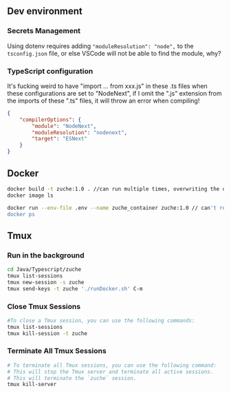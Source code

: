 ## Dev environment

### Secrets Management

Using dotenv requires adding `"moduleResolution": "node",` to the `tsconfig.json` file, or else VSCode will not be able to find the module, why?

### TypeScript configuration

It's fucking weird to have "import ... from xxx.js" in these .ts files when these configurations
are set to "NodeNext", if I omit the ".js" extension from the imports of these ".ts" files, it will throw an error when compiling!

```json
{
    "compilerOptions": {
        "module": "NodeNext",
        "moduleResolution": "nodenext",
        "target": "ESNext"
    }
}
```

## Docker

```zsh
docker build -t zuche:1.0 . //can run multiple times, overwriting the old image, 1.0 is the tag
docker image ls
```

```zsh
docker run --env-file .env --name zuche_container zuche:1.0 // can't run multiple times,use `runDocker.sh`
docker ps
```

## Tmux

### Run in the background

```zsh
cd Java/Typescript/zuche
tmux list-sessions
tmux new-session -s zuche
tmux send-keys -t zuche './runDocker.sh' C-m
```

### Close Tmux Sessions

```zsh
#To close a Tmux session, you can use the following commands:
tmux list-sessions
tmux kill-session -t zuche
```

### Terminate All Tmux Sessions

```zsh
# To terminate all Tmux sessions, you can use the following command:
# This will stop the Tmux server and terminate all active sessions.
# This will terminate the `zuche` session.
tmux kill-server
```
